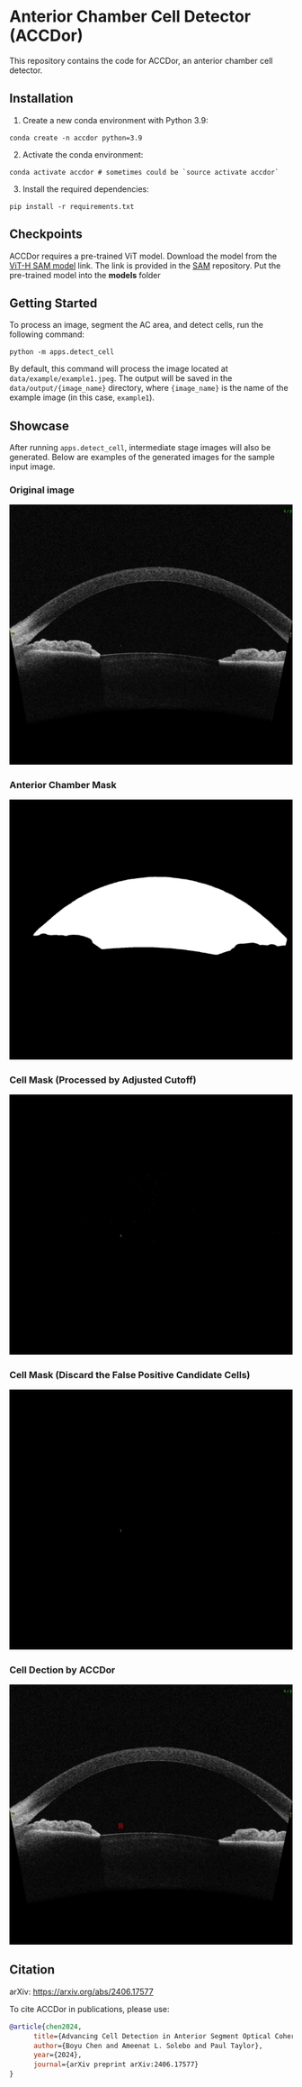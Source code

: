 # Anterior Chamber Cell Detector (ACCDor)
This repository contains the code for ACCDor, an anterior chamber cell detector.

## Installation
1. Create a new conda environment with Python 3.9:
```
conda create -n accdor python=3.9
```
2. Activate the conda environment:
```
conda activate accdor # sometimes could be `source activate accdor`
```
3. Install the required dependencies:
```
pip install -r requirements.txt
```
## Checkpoints
ACCDor requires a pre-trained ViT model. Download the model from the [ViT-H SAM model](https://dl.fbaipublicfiles.com/segment_anything/sam_vit_h_4b8939.pth) link.
The link is provided in the [SAM](https://github.com/facebookresearch/segment-anything?tab=readme-ov-file#model-checkpoints) repository. Put the pre-trained model into the **models** folder

## Getting Started
To process an image, segment the AC area, and detect cells, run the following command:
```
python -m apps.detect_cell
```
By default, this command will process the image located at `data/example/example1.jpeg`. The output will be saved in the `data/output/{image_name}` directory, where `{image_name}` is the name of the example image (in this case, `example1`).
## Showcase
After running `apps.detect_cell`, intermediate stage images will also be generated. Below are examples of the generated images for the sample input image.
### Original image
![](data/example/example1.jpeg)
### Anterior Chamber Mask
![](data/output/example1/chamber_mask.png)
### Cell Mask (Processed by Adjusted Cutoff)
![](data/output/example1/candidate_cell_mask.png)
### Cell Mask (Discard the False Positive Candidate Cells)
![](data/output/example1/cell_mask.png)
### Cell Dection by ACCDor
![](data/output/example1/image_with_cell_bounding_boxes.png)



## Citation

arXiv: https://arxiv.org/abs/2406.17577

To cite ACCDor in publications, please use:

```bibtex
@article{chen2024,
      title={Advancing Cell Detection in Anterior Segment Optical Coherence Tomography Images}, 
      author={Boyu Chen and Ameenat L. Solebo and Paul Taylor},
      year={2024},
      journal={arXiv preprint arXiv:2406.17577}
}

```